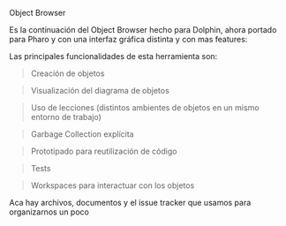 Object Browser

Es la continuación del Object Browser hecho para Dolphin, ahora portado para Pharo y con una interfaz gráfica distinta y con mas features:

Las principales funcionalidades de esta herramienta son:

> Creación de objetos

> Visualización del diagrama de objetos

> Uso de lecciones (distintos ambientes de objetos en un mismo entorno de trabajo)

> Garbage Collection explícita

> Prototipado para reutilización de código

> Tests

> Workspaces para interactuar con los objetos

Aca hay archivos, documentos y el issue tracker que usamos para organizarnos un poco